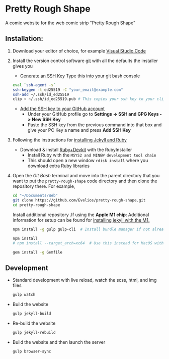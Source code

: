 # Pretty Rough Shape

A comic website for the web comic strip "Pretty Rough Shape"

## Installation:

1. Download your editor of choice, for example [Visual Studio Code](https://code.visualstudio.com/download)

2. Install the version control software [git](https://git-scm.com/downloads) with all the defaults the installer gives
   you
    * [Generate an SSH Key](https://docs.github.com/en/authentication/connecting-to-github-with-ssh/generating-a-new-ssh-key-and-adding-it-to-the-ssh-agent)
      Type this into your git bash console
     ```sh
     eval `ssh-agent -s`
     ssh-keygen -t ed25519 -C "your_email@example.com"
     ssh-add ~/.ssh/id_ed25519
     clip < ~/.ssh/id_ed25519.pub # This copies your ssh key to your clipboard
     ```
    * [Add the SSH key to your GitHub account](https://docs.github.com/en/authentication/connecting-to-github-with-ssh/adding-a-new-ssh-key-to-your-github-account)
        + Under your GitHub profile go to __Settings -> SSH and GPG Keys -> New SSH Key__
        + Paste the SSH key from the previous command into that box and give your PC Key a name and press __Add SSH
          Key__
        
3. Following the instructions for [installing Jekyll and Ruby](https://jekyllrb.com/docs/installation/windows/)
    * Download & install [Ruby+Devkit](https://www.ruby-lang.org/en/) with the RubyInstaller
        + Install Ruby with the `MSYS2 and MINGW development tool chain`
        + This should open a new window `rdisk install` where you download extra Ruby libraries

4. Open the _Git Bash_ terminal and move into the parent directory that you want to put the `pretty-rough-shape` code
   directory and then clone the repository there. For example,
   ```sh
   cd "~/Documents/Web"
   git clone https://github.com/Evelios/pretty-rough-shape.git
   cd pretty-rough-shape
   ```

   Install additional repository
   .If using the __Apple M1 chip__: Additional information for setup can be found
   for [installing jekyll with the M1.](https://www.earthinversion.com/blogging/how-to-install-jekyll-on-appple-m1-macbook/)

   ```sh
   npm install -g gulp gulp-cli  # Install bundle manager if not already done

   npm install
   # npm install --target_arch=xc64  # Use this instead for MacOS with M1 chip

   gem install -g Gemfile
   ```

## Development

* Standard development with live reload, watch the scss, html, and img files
   ```sh
   gulp watch
   ```

* Build the website
   ```sh
   gulp jekyll-build
   ```

* Re-build the website
   ```sh
   gulp jekyll-rebuild
   ```

* Build the website and then launch the server
   ```sh
   gulp browser-sync
   ```

